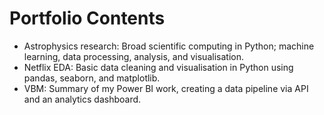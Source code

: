 # Portfolio Contents
- Astrophysics research: Broad scientific computing in Python; machine learning, data processing, analysis, and visualisation.
- Netflix EDA: Basic data cleaning and visualisation in Python using pandas, seaborn, and matplotlib.
- VBM: Summary of my Power BI work, creating a data pipeline via API and an analytics dashboard.
